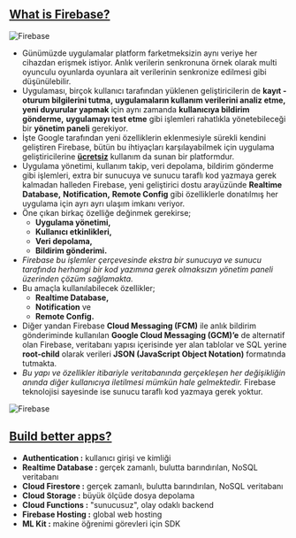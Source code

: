 ## [What is Firebase?](https://firebase.google.com/docs)

![Firebase](https://user-images.githubusercontent.com/59411109/208673197-1fb5d6eb-60c1-4634-bc14-8ddd6deb1fcc.png)

*  Günümüzde uygulamalar platform farketmeksizin aynı veriye her cihazdan erişmek istiyor. Anlık verilerin senkronuna örnek olarak multi oyunculu oyunlarda oyunlara ait verilerinin senkronize edilmesi gibi düşünülebilir. 
* Uygulaması, birçok kullanıcı tarafından yüklenen geliştiricilerin de **kayıt - oturum bilgilerini tutma,** **uygulamaların kullanım verilerini analiz etme,** **yeni duyurular yapmak** için aynı zamanda **kullanıcıya bildirim gönderme,** **uygulamayı test etme** gibi işlemleri rahatlıkla yönetebileceği bir **yönetim paneli** gerekiyor.
* İşte Google tarafından yeni özelliklerin eklenmesiyle sürekli kendini geliştiren Firebase, bütün bu ihtiyaçları karşılayabilmek için uygulama geliştiricilerine **[ücretsiz](https://firebase.google.com/pricing/)** kullanım da sunan bir platformdur.
* Uygulama yönetimi, kullanım takip, veri depolama, bildirim gönderme gibi işlemleri, extra bir sunucuya ve sunucu taraflı kod yazmaya gerek kalmadan halleden Firebase, yeni geliştirici dostu arayüzünde **Realtime Database,** **Notification,** **Remote Config** gibi özelliklerle donatılmış her uygulama için ayrı ayrı ulaşım imkanı veriyor.
* Öne çıkan birkaç özelliğe değinmek gerekirse;
    * **Uygulama yönetimi,**
    * **Kullanıcı etkinlikleri,**
    * **Veri depolama,**
    * **Bildirim gönderimi.**
* *Firebase bu işlemler çerçevesinde ekstra bir sunucuya ve sunucu tarafında herhangi bir kod yazımına gerek olmaksızın yönetim paneli üzerinden çözüm sağlamakta.*
* Bu amaçla kullanılabilecek özellikler; 
    * **Realtime Database,**
    * **Notification** ve 
    * **Remote Config.** 
* Diğer yandan Firebase **Cloud Messaging (FCM)** ile anlık bildirim gönderiminde kullanılan **Google Cloud Messaging (GCM)’e** de alternatif olan Firebase, veritabanı yapısı içerisinde yer alan tablolar ve SQL yerine **root-child** olarak verileri **JSON (JavaScript Object Notation)** formatında tutmakta. 
* *Bu yapı ve özellikler itibariyle veritabanında gerçekleşen her değişikliğin anında diğer kullanıcıya iletilmesi mümkün hale gelmektedir.* Firebase teknolojisi sayesinde ise sunucu taraflı kod yazmaya gerek yoktur. 

![Firebase](https://user-images.githubusercontent.com/59411109/208679894-460fb27e-dda5-4b70-ad1e-b8b5ce8f193a.png)

## [Build better apps?](https://console.firebase.google.com/u/0/)
* **Authentication :** kullanıcı girişi ve kimliği
* **Realtime Database :** gerçek zamanlı, bulutta barındırılan, NoSQL veritabanı
* **Cloud Firestore :** gerçek zamanlı, bulutta barındırılan, NoSQL veritabanı
* **Cloud Storage :** büyük ölçüde dosya depolama
* **Cloud Functions :** "sunucusuz", olay odaklı backend
* **Firebase Hosting :** global web hosting
* **ML Kit :** makine öğrenimi görevleri için SDK 